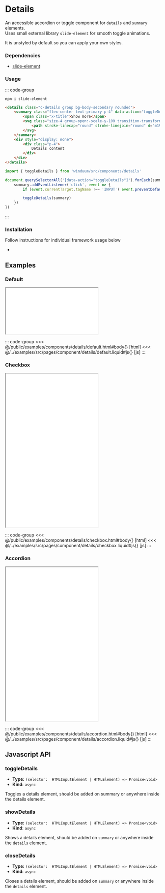 # Details

An accessible accordion or toggle component for `details` and `summary` elements.<br>
Uses small external library `slide-element` for smooth toggle animations.

It is unstyled by default so you can apply your own styles.

<ViewSourceGh href="https://github.com/winduum/winduum/blob/main/src/components/details" />

### Dependencies

* [slide-element](https://www.npmjs.com/package/slide-element)

### Usage
::: code-group
```shell
npm i slide-element
```
```html
<details class="c-details group bg-body-secondary rounded">
    <summary class="flex-center text-primary p-4" data-action="toggleDetails">
        <span class="x-title">Show more</span>
        <svg class="size-4 group-open:-scale-y-100 transition-transform" fill="none" viewBox="0 0 24 24" stroke-width="2.5" stroke="currentColor">
            <path stroke-linecap="round" stroke-linejoin="round" d="m19.5 8.25-7.5 7.5-7.5-7.5" />
        </svg>
    </summary>
    <div style="display: none">
        <div class="p-4">
            Details content
        </div>
    </div>
</details>
```
```js
import { toggleDetails } from 'winduum/src/components/details'

document.querySelectorAll('[data-action="toggleDetails"]').forEach(summary => {
    summary.addEventListener('click', event => {
        if (event.currentTarget.tagName !== 'INPUT') event.preventDefault()

        toggleDetails(summary)
    })
})
```
:::

### Installation
Follow instructions for individual framework usage below

* <LinkGh name="winduum" url="https://github.com/winduum/winduum/blob/main/src/components/details" />

## Examples

### Default

<iframe onload="this.style.visibility = 'visible';" src="/examples/components/details/default.html"></iframe>

::: code-group
<<< @/public/examples/components/details/default.html#body{} [html]
<<< @/../examples/src/pages/component/details/default.liquid#js{} [js]
:::

### Checkbox

<iframe onload="this.style.visibility = 'visible';" src="/examples/components/details/checkbox.html" style="height: 500px;"></iframe>

::: code-group
<<< @/public/examples/components/details/checkbox.html#body{} [html]
<<< @/../examples/src/pages/component/details/checkbox.liquid#js{} [js]
:::

### Accordion

<iframe onload="this.style.visibility = 'visible';" src="/examples/components/details/accordion.html" style="height: 500px;"></iframe>

::: code-group
<<< @/public/examples/components/details/accordion.html#body{} [html]
<<< @/../examples/src/pages/component/details/accordion.liquid#js{} [js]
:::


## Javascript API

### toggleDetails

* **Type:** `(selector:  HTMLInputElement | HTMLElement) => Promise<void>`
* **Kind:** `async`

Toggles a details element, should be added on summary or anywhere inside the details element.

### showDetails

* **Type:** `(selector:  HTMLInputElement | HTMLElement) => Promise<void>`
* **Kind:** `async`

Shows a details element, should be added on `summary` or anywhere inside the `details` element.

### closeDetails

* **Type:** `(selector:  HTMLInputElement | HTMLElement) => Promise<void>`
* **Kind:** `async`

Closes a details element, should be added on `summary` or anywhere inside the `details` element.
